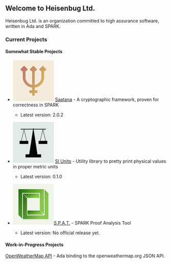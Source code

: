 ## Welcome to Heisenbug Ltd.

Heisenbug Ltd. is an organization committed to high assurance software, written in Ada and SPARK.

### Current Projects

#### Somewhat Stable Projects
* ![](https://raw.githubusercontent.com/HeisenbugLtd/heisenbugltd.github.io/master/assets/img/saatana/profile-small.png) [Saatana](https://heisenbugltd.github.io/Saatana) - A cryptographic framework, proven for correctness in SPARK
  * Latest version: 2.0.2

* ![](https://raw.githubusercontent.com/HeisenbugLtd/heisenbugltd.github.io/master/assets/img/si_units/profile-small.png) [SI Units](https://heisenbugltd.github.io/si_units/) - Utility library to pretty print physical values in proper metric units
  * Latest version: 0.1.0

* ![](https://raw.githubusercontent.com/HeisenbugLtd/heisenbugltd.github.io/master/assets/img/spat/profile-small.png)[S.P.A.T.](https://heisenbugltd.github.io/spat/) - SPARK Proof Analysis Tool
  * Latest version: No official release yet.

#### Work-in-Progress Projects

[OpenWeatherMap API](https://heisenbugltd.github.io/open_weather_map_api/) - Ada binding to the openweathermap.org JSON API.
